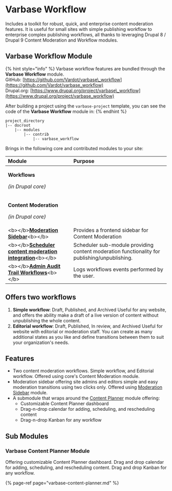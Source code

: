 # Varbase Workflow

Includes a toolkit for robust, quick, and enterprise content moderation features. It is useful for small sites with simple publishing workflow to enterprise complex publishing workflows, all thanks to leveraging Drupal 8 / Drupal 9 Content Moderation and Workflow modules.

## Varbase Workflow Module

{% hint style="info" %}
Varbase workflow features are bundled through the **Varbase Workflow** module.  
GitHub: [https://github.com/Vardot/varbase\_workflow](https://github.com/Vardot/varbase_workflow)  
Drupal.org: [https://www.drupal.org/project/varbase\_workflow](https://www.drupal.org/project/varbase_workflow)

After building a project using the `varbase-project` template, you can see the code of the **Varbase Workflow** module in:
{% endhint %}

```text
project_directory
|-- docroot
    |-- modules
        |-- contrib
            |-- varbase_workflow
```

Brings in the following core and contributed modules to your site:

<table>
  <thead>
    <tr>
      <th style="text-align:left">Module</th>
      <th style="text-align:left">Purpose</th>
    </tr>
  </thead>
  <tbody>
    <tr>
      <td style="text-align:left">
        <p><b>Workflows</b>
        </p>
        <p><em>(in Drupal core)</em>
        </p>
      </td>
      <td style="text-align:left"></td>
    </tr>
    <tr>
      <td style="text-align:left">
        <p><b>Content Moderation</b>
        </p>
        <p><em>(in Drupal core)</em>
        </p>
      </td>
      <td style="text-align:left"></td>
    </tr>
    <tr>
      <td style="text-align:left">&lt;b&gt;&lt;/b&gt;<a href="https://www.drupal.org/project/moderation_sidebar"><b>Moderation Sidebar</b></a>&lt;b&gt;&lt;/b&gt;</td>
      <td
      style="text-align:left">Provides a frontend sidebar for Content Moderation</td>
    </tr>
    <tr>
      <td style="text-align:left">&lt;b&gt;&lt;/b&gt;<a href="https://www.drupal.org/project/scheduler_content_moderation_integration"><b>Scheduler content moderation integration</b></a>&lt;b&gt;&lt;/b&gt;</td>
      <td
      style="text-align:left">Scheduler sub-module providing content moderation functionality for publishing/unpublishing.</td>
    </tr>
    <tr>
      <td style="text-align:left">&lt;b&gt;&lt;/b&gt;<a href="https://www.drupal.org/project/admin_audit_trail"><b>Admin Audit Trail Workflows</b></a>&lt;b&gt;&lt;/b&gt;</td>
      <td
      style="text-align:left">Logs workflows events performed by the user.</td>
    </tr>
  </tbody>
</table>

## Offers two workflows

1. **Simple workflow**: Draft, Published, and Archived Useful for any website, and offers the ability make a draft of a live version of content without unpublishing the whole content.
2. **Editorial workflow**: Draft, Published, In review, and Archived                                                             Useful for website with editorial or moderation staff. You can create as many additional states as you like and define transitions between them to suit your organization's needs.

## Features

* Two content moderation workflows. Simple workflow, and Editorial workflow. Offered using core's Content Moderation module.
* Moderation sidebar offering site admins and editors simple and easy moderation transitions using two clicks only. Offered using [Moderation Sidebar](https://www.drupal.org/project/moderation_sidebar) module.
* A submodule that wraps around the [Content Planner](https://www.drupal.org/project/content_planner) module offering:
  * Customizable Content Planner dashboard
  * Drag-n-drop calendar for adding, scheduling, and rescheduling content
  * Drag-n-drop Kanban for any workflow

## Sub Modules

### Varbase Content Planner Module

Offering customizable Content Planner dashboard. Drag and drop calendar for adding, scheduling, and rescheduling content. Drag and drop Kanban for any workflow.

{% page-ref page="varbase-content-planner.md" %}







